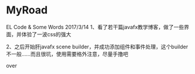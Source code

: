 # MyRoad
EL Code &amp; Some Words
2017/3/14
  1、看了若干篇javafx教学博客，做了一些界面，并体验了一波css的强大
  
  2、之后开始肝javafx scene builder，并成功添加组件和事件处理，这个builder不一般……而且很坑，使用需要格外注意，尽量手撸吧
  
  over
